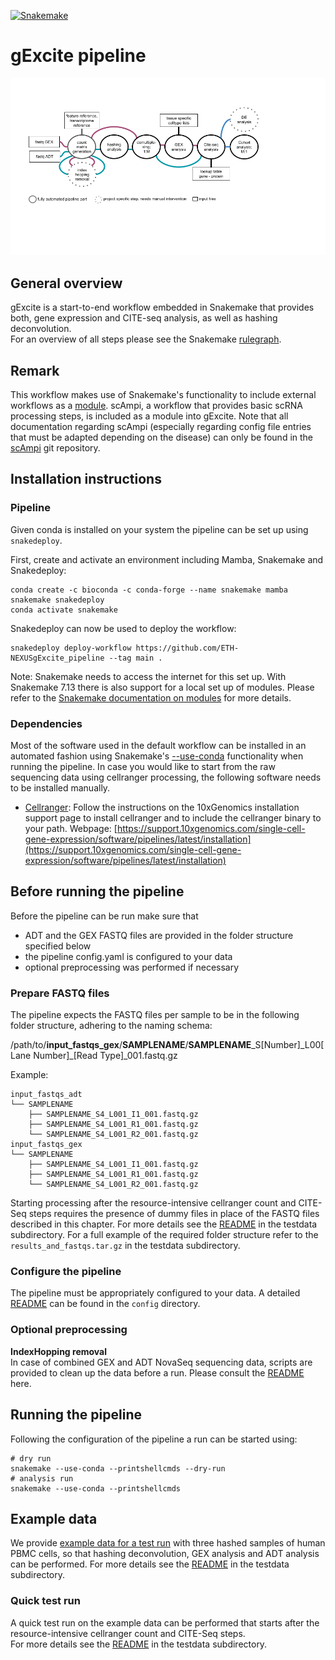 [![Snakemake](https://img.shields.io/badge/snakemake-≥6.12.1-brightgreen.svg?style=flat)](https://snakemake.readthedocs.io)

# gExcite pipeline

![Workflow Figure](https://github.com/ETH-NEXUS/gExcite_pipeline/blob/main/images/Workflow_Figure_gExcite.png)

## General overview

gExcite is a start-to-end workflow embedded in Snakemake that provides both, gene expression and CITE-seq analysis, as well as hashing deconvolution.  
For an overview of all steps please see the Snakemake [rulegraph](https://github.com/ETH-NEXUS/gExcite_pipeline/blob/main/images/gExcite_pipeline_rulegraph.png).

## Remark

This workflow makes use of Snakemake's functionality to include external workflows as a [module](https://snakemake.readthedocs.io/en/stable/snakefiles/modularization.html#snakefiles-modules).
scAmpi, a workflow that provides basic scRNA processing steps, is included as a module into gExcite. Note that all documentation regarding scAmpi (especially regarding config file entries that must be adapted depending on the disease) can only be found in the [scAmpi](https://github.com/ETH-NEXUS/scAmpi_single_cell_RNA) git repository.

## Installation instructions

### Pipeline

Given conda is installed on your system the pipeline can be set up using `snakedeploy`.

First, create and activate an environment including Mamba, Snakemake and Snakedeploy:

```
conda create -c bioconda -c conda-forge --name snakemake mamba snakemake snakedeploy
conda activate snakemake
```

Snakedeploy can now be used to deploy the workflow:

```
snakedeploy deploy-workflow https://github.com/ETH-NEXUSgExcite_pipeline --tag main .
```

Note: Snakemake needs to access the internet for this set up. With Snakemake 7.13 there is also support for a local set up of modules. Please refer to the [Snakemake documentation on modules](https://snakemake.readthedocs.io/en/stable/snakefiles/modularization.html#modules) for more details.

### Dependencies

Most of the software used in the default workflow can be installed in an automated fashion using Snakemake's [--use-conda](https://snakemake.readthedocs.io/en/stable/snakefiles/deployment.html#integrated-package-management) functionality when running the pipeline.
In case you would like to start from the raw sequencing data using cellranger processing, the following software needs to be installed manually.

- [Cellranger](https://support.10xgenomics.com/single-cell-gene-expression/software/pipelines/latest/what-is-cell-ranger): Follow the instructions on the 10xGenomics installation support page to install cellranger and to include the cellranger binary to your path.
Webpage: [https://support.10xgenomics.com/single-cell-gene-expression/software/pipelines/latest/installation](https://support.10xgenomics.com/single-cell-gene-expression/software/pipelines/latest/installation)

## Before running the pipeline

Before the pipeline can be run make sure that

- ADT and the GEX FASTQ files are provided in the folder structure specified below
- the pipeline config.yaml is configured to your data
- optional preprocessing was performed if necessary

### Prepare FASTQ files

The pipeline expects the FASTQ files per sample to be in the following folder structure, adhering to the naming schema:

/path/to/**input_fastqs_gex**/**SAMPLENAME**/**SAMPLENAME**\_S[Number]\_L00[Lane Number]\_[Read Type]\_001.fastq.gz  

Example:

```
input_fastqs_adt
└── SAMPLENAME
    ├── SAMPLENAME_S4_L001_I1_001.fastq.gz
    ├── SAMPLENAME_S4_L001_R1_001.fastq.gz
    └── SAMPLENAME_S4_L001_R2_001.fastq.gz
input_fastqs_gex
└── SAMPLENAME
    ├── SAMPLENAME_S4_L001_I1_001.fastq.gz
    ├── SAMPLENAME_S4_L001_R1_001.fastq.gz
    └── SAMPLENAME_S4_L001_R2_001.fastq.gz
```

Starting processing after the resource-intensive cellranger count and CITE-Seq steps requires the presence of dummy files in place of the FASTQ files described in this chapter. For more details see the [README](testdata/README_testdata.md) in the testdata subdirectory. For a full example of the required folder structure refer to the `results_and_fastqs.tar.gz` in the testdata subdirectory.

### Configure the pipeline

The pipeline must be appropriately configured to your data. A detailed [README](config/README.md) can be found in the `config` directory.

### Optional preprocessing

**IndexHopping removal**  
In case of combined GEX and ADT NovaSeq sequencing data, scripts are provided to clean up the data before a run. Please consult the [README](workflow/scripts/index_hopping_removal/README.md) here.

## Running the pipeline

Following the configuration of the pipeline a run can be started using:

```
# dry run
snakemake --use-conda --printshellcmds --dry-run
# analysis run
snakemake --use-conda --printshellcmds
```

## Example data

We provide [example data for a test run](https://drive.google.com/drive/folders/14clt2_E_P0-HEXlJwH1fHCk5KhpPpxMc?usp=share_link) with three hashed samples of human PBMC cells, so that hashing deconvolution, GEX analysis and ADT analysis can be performed. 
For more details see the [README](testdata/README_testdata.md) in the testdata subdirectory. 


### Quick test run

A quick test run on the example data can be performed that starts after the resource-intensive cellranger count and CITE-Seq steps.  
For more details see the [README](testdata/README_testdata.md) in the testdata subdirectory.

